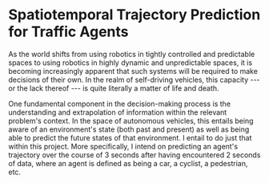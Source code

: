 # Spatiotemporal Trajectory Prediction for Traffic Agents

As the world shifts from using robotics in tightly controlled and predictable spaces to using robotics in highly dynamic and unpredictable spaces, it is becoming increasingly apparent that such systems will be required to make decisions of their own. In the realm of self-driving vehicles, this capacity --- or the lack thereof --- is quite literally a matter of life and death. 

One fundamental component in the decision-making process is the understanding and extrapolation of information within the relevant problem's context. In the space of autonomous vehicles, this entails being aware of an environment's state (both past and present) as well as being able to predict the future states of that environment. I entail to do just that within this project. More specifically, I intend on predicting an agent's trajectory over the course of 3 seconds after having encountered 2 seconds of data, where an agent is defined as being a car, a cyclist, a pedestrian, etc.
